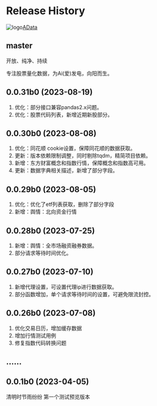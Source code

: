 Release History
===============

![logo](https://adata.1nchaos.com/favicon.ico)[AData](https://github.com/1nchaos/adata)

master
------
开放、纯净、持续

专注股票量化数据，为Ai(爱)发电，向阳而生。

0.0.31b0 (2023-08-19)
------------------
1. 优化：部分接口兼容pandas2.x问题。
2. 优化：股票代码列表，新增近期新股部分。


0.0.30b0 (2023-08-08)
------------------
1. 优化：同花顺 cookie设置，保障同花顺的数据获取。
2. 更新：版本依赖限制调整，同时剔除tqdm，精简项目依赖。
3. 新增：东方财富概念和指数行情，保障概念和指数高可用。
4. 更新：数据字典相关描述，新增了部分字段。

0.0.29b0 (2023-08-05)
------------------
1. 优化：优化了etf列表获取，删除了部分字段
2. 新增：舆情：北向资金行情

0.0.28b0 (2023-07-25)
------------------
1. 新增：舆情：全市场融资融券数据。
2. 部分请求等待时间优化。

0.0.27b0 (2023-07-10)
------------------
1. 新增代理设置，可设置代理ip进行数据获取。
2. 部分函数增加，单个请求等待时间的设置，可避免限流封控。

0.0.26b0 (2023-07-08)
------------------
1. 优化交易日历，增加缓存数据
2. 增加行情测试用例
3. 修复指数代码转换问题

......
------------------

0.0.1b0 (2023-04-05)
------------------
清明时节雨纷纷
第一个测试预览版本
